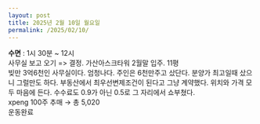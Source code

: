 ```yaml
---
layout: post
title: 2025년 2월 10일 월요일
permalink: /2025/02/10/
---
```

**수면** : 1시 30분 ~ 12시<br/>
사무실 보고 오기 => 결정. 가산아스크타워 2월말 입주. 11평<br/>
빚만 3억6천인 사무실이다. 엄청나다. 주인은 6천만주고 샀단다. 분양가 최고일때 샀으니 그럴만도 하다. 부동산에서 최우선변제조건이 된다고 그냥 계약했다. 위치와 가격 모두 마음에 든다. 수수료도 0.9가 아닌 0.5로 그 자리에서 쇼부쳤다.<br/>
xpeng 100주 추매 → 총 5,020<br/>
운동완료
